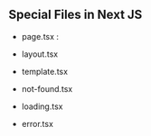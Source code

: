 ## Special Files in Next JS

- page.tsx : 

- layout.tsx

- template.tsx

- not-found.tsx

- loading.tsx

- error.tsx

